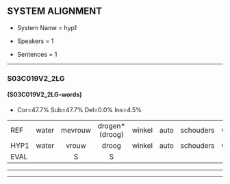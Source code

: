 
## SYSTEM ALIGNMENT

- System Name = hyp1

- Speakers = 1

- Sentences = 1

---

### S03C019V2_2LG

#### (S03C019V2_2LG-words)

- Cor=47.7%	Sub=47.7%	Del=0.0%	Ins=4.5%

|  |  |  |  |  |  |  |  |  |  |  |  |  |  |  |  |  |  |  |  |  |  |  |  |  |  |  |  |  |  |  |  |  |  |  |  |  |  |  |  |  |  |  |  |  |
|:--- |:---:|:---:|:---:|:---:|:---:|:---:|:---:|:---:|:---:|:---:|:---:|:---:|:---:|:---:|:---:|:---:|:---:|:---:|:---:|:---:|:---:|:---:|:---:|:---:|:---:|:---:|:---:|:---:|:---:|:---:|:---:|:---:|:---:|:---:|:---:|:---:|:---:|:---:|:---:|:---:|:---:|:---:|:---:|:---:|
| REF | water | mevrouw | drogen*(droog) | winkel | auto | schouders | verhaal | koning | moeilijk | speelplaats | drinken | hoofdpijn | regen | vliegtuig | stoppen | opnieuw |  |  | gooien | sneeuwen | moeder | liedje | potlood | fietsbel | vinger | dichtbij | meisje | chauffeur | muziek | waarom | *(schuren) | scheuren | lawaai | zwemmen | vuurwerk | appel | cola | kussen | *(eerst) | eerste | circus | kleuren | voetbal | vlinder |
| HYP1 | water | vrouw | droog | winkel | auto | schouders | verhaal | koning | moeilijk | speelplaats | drienken | hooftpijn | regen | vliegtuig | toppen | opnieuw | goien | snieuwen | moder | lida | potlod | fot | al | ging | w | dusba | meisje | chauffeur | musiek | waarom | schuren | scheuren | lawaai | zijnden | vierwerk | apel | cola | kusen | eerst | eerste | circus | kleuren | voetbal | vienden |
| EVAL |  | S | S |  |  |  |  |  |  |  | S | S |  |  | S |  | I | I | S | S | S | S | S | S | S | S |  |  | S |  | S |  |  | S | S | S |  | S | S |  |  |  |  | S |
---

---
